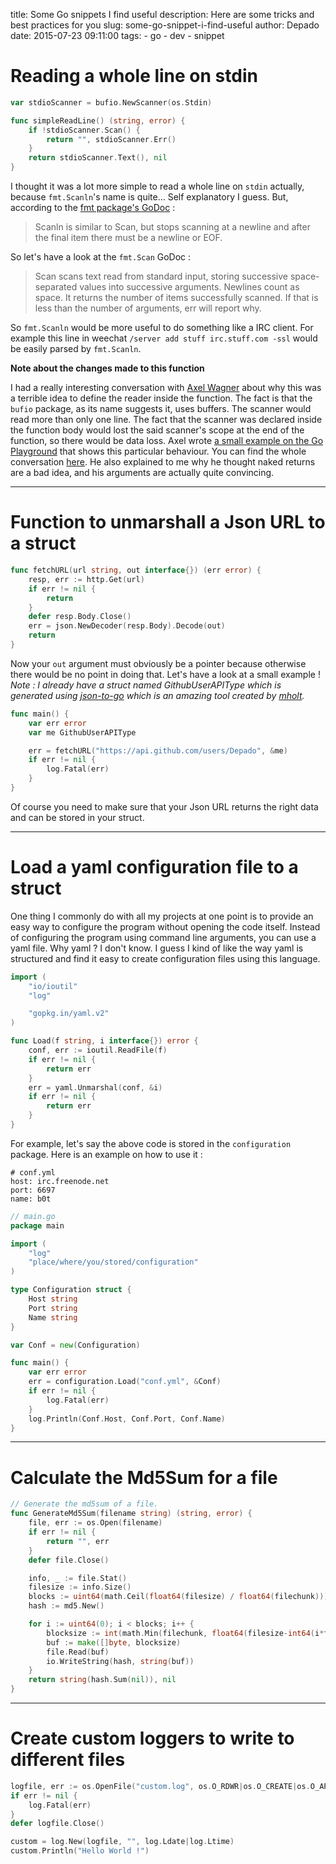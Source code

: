 title: Some Go snippets I find useful
description: Here are some tricks and best practices for you
slug: some-go-snippet-i-find-useful
author: Depado
date: 2015-07-23 09:11:00
tags:
    - go
    - dev
    - snippet

# Reading a whole line on stdin

```go
var stdioScanner = bufio.NewScanner(os.Stdin)

func simpleReadLine() (string, error) {
	if !stdioScanner.Scan() {
		return "", stdioScanner.Err()
	}
	return stdioScanner.Text(), nil
}
```
I thought it was a lot more simple to read a whole line on `stdin` actually, because `fmt.Scanln`'s name is quite... Self explanatory I guess. But, according to the [fmt package's GoDoc](https://golang.org/pkg/fmt/#Scanln) :

> Scanln is similar to Scan, but stops scanning at a newline and after the final item there must be a newline or EOF.

So let's have a look at the `fmt.Scan` GoDoc :

> Scan scans text read from standard input, storing successive space-separated values into successive arguments. Newlines count as space. It returns the number of items successfully scanned. If that is less than the number of arguments, err will report why.  

So `fmt.Scanln` would be more useful to do something like a IRC client. For example this line in weechat `/server add stuff irc.stuff.com -ssl` would be easily parsed by `fmt.Scanln`.

**Note about the changes made to this function**

I had a really interesting conversation with [Axel Wagner](https://plus.google.com/u/0/+AxelWagner_Merovius/posts) about why this was a terrible idea to define the reader inside the function. The fact is that the `bufio` package, as its name suggests it, uses buffers. The scanner would read more than only one line. The fact that the scanner was declared inside the function body would lost the said scanner's scope at the end of the function, so there would be data loss. Axel wrote [a small example on the Go Playground](http://play.golang.org/p/vcbczoIuSO) that shows this particular behaviour. You can find the whole conversation [here](https://plus.google.com/114932755645700075856/posts/SuAKruB9F95).
He also explained to me why he thought naked returns are a bad idea, and his arguments are actually quite convincing.

---------------------
# Function to unmarshall a Json URL to a struct

```go
func fetchURL(url string, out interface{}) (err error) {
	resp, err := http.Get(url)
	if err != nil {
		return
	}
	defer resp.Body.Close()
	err = json.NewDecoder(resp.Body).Decode(out)
	return
}
```

Now your `out` argument must obviously be a pointer because otherwise there would be no point in doing that. Let's have a look at a small example !
*Note : I already have a struct named GithubUserAPIType which is generated using [json-to-go](http://mholt.github.io/json-to-go/) which is an amazing tool created by [mholt](https://github.com/mholt).*

```go
func main() {
    var err error
    var me GithubUserAPIType

    err = fetchURL("https://api.github.com/users/Depado", &me)
    if err != nil {
        log.Fatal(err)
    }
}
```

Of course you need to make sure that your Json URL returns the right data and can be stored in your struct.

---------------------------
# Load a yaml configuration file to a struct

One thing I commonly do with all my projects at one point is to provide an easy way to configure the program without opening the code itself. Instead of configuring the program using command line arguments, you can use a yaml file. Why yaml ? I don't know. I guess I kind of like the way yaml is structured and find it easy to create configuration files using this language.

```go
import (
	"io/ioutil"
	"log"

	"gopkg.in/yaml.v2"
)

func Load(f string, i interface{}) error {
	conf, err := ioutil.ReadFile(f)
	if err != nil {
        return err
	}
	err = yaml.Unmarshal(conf, &i)
	if err != nil {
		return err
	}
}
```

For example, let's say the above code is stored in the `configuration` package. Here is an example on how to use it :

```
# conf.yml
host: irc.freenode.net
port: 6697
name: b0t
```

```go
// main.go
package main

import (
    "log"
    "place/where/you/stored/configuration"
)

type Configuration struct {
    Host string
    Port string
    Name string
}

var Conf = new(Configuration)

func main() {
    var err error
    err = configuration.Load("conf.yml", &Conf)
    if err != nil {
        log.Fatal(err)
    }
    log.Println(Conf.Host, Conf.Port, Conf.Name)
}
```

---------------------------
# Calculate the Md5Sum for a file

```go
// Generate the md5sum of a file.
func GenerateMd5Sum(filename string) (string, error) {
	file, err := os.Open(filename)
	if err != nil {
		return "", err
	}
	defer file.Close()

	info, _ := file.Stat()
	filesize := info.Size()
	blocks := uint64(math.Ceil(float64(filesize) / float64(filechunk)))
	hash := md5.New()

	for i := uint64(0); i < blocks; i++ {
		blocksize := int(math.Min(filechunk, float64(filesize-int64(i*filechunk))))
		buf := make([]byte, blocksize)
		file.Read(buf)
		io.WriteString(hash, string(buf))
	}
	return string(hash.Sum(nil)), nil
}
```

---------------
# Create custom loggers to write to different files

```go
logfile, err := os.OpenFile("custom.log", os.O_RDWR|os.O_CREATE|os.O_APPEND, 0666)
if err != nil {
	log.Fatal(err)
}
defer logfile.Close()

custom = log.New(logfile, "", log.Ldate|log.Ltime)
custom.Println("Hello World !")
```
